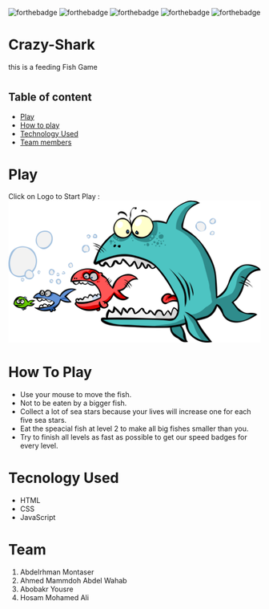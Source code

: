 ![forthebadge](https://forthebadge.com/images/badges/built-by-developers.svg)
![forthebadge](https://forthebadge.com/images/badges/uses-brains.svg)
![forthebadge](https://forthebadge.com/images/badges/powered-by-coffee.svg)
![forthebadge](https://forthebadge.com/images/badges/powered-by-black-magic.svg)
![forthebadge](https://forthebadge.com/images/badges/makes-people-smile.svg)
#
# Crazy-Shark
this is a feeding Fish Game
#

## Table of content
* [Play](#play)
* [How to play](#how-to-play)
* [Technology Used](#technology-used) 
* [Team members](#team-members)

# Play
Click on Logo to Start Play :
[![Logo](./images/git_project.png)](https://crazy-shark.herokuapp.com/)


# How To Play
- Use your mouse to move the fish. 
- Not to be eaten by a bigger fish.
- Collect a lot of sea stars because your lives will increase one for each five sea stars.
- Eat the speacial fish at level 2 to make all big fishes smaller than you.
- Try to finish all levels as fast as possible to get our speed badges for every level.

# Tecnology Used
* HTML
* CSS
* JavaScript

# Team    
1) Abdelrhman Montaser
2) Ahmed Mammdoh Abdel Wahab
3) Abobakr Yousre 
4) Hosam Mohamed Ali
